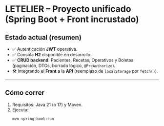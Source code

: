 # LETELIER – Proyecto unificado (Spring Boot + Front incrustado)

## Estado actual (resumen)
- ✅ Autenticación **JWT** operativa.
- ✅ Consola **H2** disponible en desarrollo.
- ✅ **CRUD backend**: Pacientes, Recetas, Operativos y Boletas (paginación, DTOs, borrado lógico, `@PreAuthorize`).
- 🛠️ Integrando el **Front** a la **API** (reemplazo de `localStorage` por `fetch()`).

---

## Cómo correr
1. Requisitos: Java 21 (o 17) y Maven.
2. Ejecuta:
   ```bash
   mvn spring-boot:run